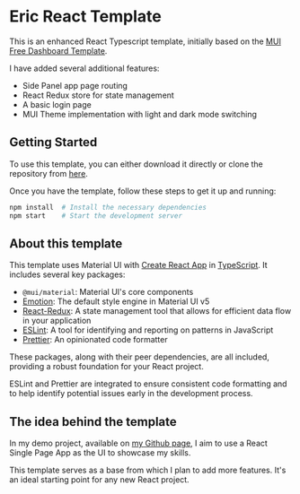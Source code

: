 # Eric React Template
This is an enhanced React Typescript template, initially based on the [MUI Free Dashboard Template](https://github.com/mui/material-ui/tree/v5.15.12/docs/data/material/getting-started/templates/dashboard). 

I have added several additional features:

- Side Panel app page routing
- React Redux store for state management
- A basic login page
- MUI Theme implementation with light and dark mode switching

## Getting Started

To use this template, you can either download it directly or clone the repository from [here](https://github.com/onlineeric/eric-react-template.git).

Once you have the template, follow these steps to get it up and running:

```bash
npm install  # Install the necessary dependencies
npm start    # Start the development server
```

## About this template

This template uses Material UI with [Create React App](https://github.com/facebookincubator/create-react-app) in [TypeScript](https://github.com/Microsoft/TypeScript). It includes several key packages:

- `@mui/material`: Material UI's core components
- [Emotion](https://emotion.sh/docs/introduction): The default style engine in Material UI v5
- [React-Redux](https://react-redux.js.org/): A state management tool that allows for efficient data flow in your application
- [ESLint](https://eslint.org/): A tool for identifying and reporting on patterns in JavaScript
- [Prettier](https://prettier.io/): An opinionated code formatter

These packages, along with their peer dependencies, are all included, providing a robust foundation for your React project.

ESLint and Prettier are integrated to ensure consistent code formatting and to help identify potential issues early in the development process.

## The idea behind the template
In my demo project, available on [my Github page](https://github.com/onlineeric), I aim to use a React Single Page App as the UI to showcase my skills.

This template serves as a base from which I plan to add more features. It's an ideal starting point for any new React project.